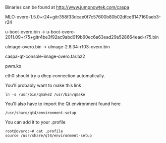 Binaries can be found at http://www.jumpnowtek.com/caspa


MLO-overo-1.5.0+r24+gitr358f33dcae0f7c57600b80b02dfce6147160aeb3-r24

u-boot-overo.bin -> u-boot-overo-2011.09+r75+gitr4be3f92ac9abd019b60ec6a63ead29a528664ead-r75.bin

uImage-overo.bin -> uImage-2.6.34-r103-overo.bin

caspa-qt-console-image-overo.tar.bz2

pwm.ko


eth0 should try a dhcp connection automatically.


You'll probably want to make this link

    ln -s /usr/bin/qmake2 /usr/bin/qmake

You'll also have to import the Qt environment found here

    /usr/share/qt4/environment-setup

You can add it to your .profile

    root@overo:~# cat .profile
    source /usr/share/qt4/environment-setup




